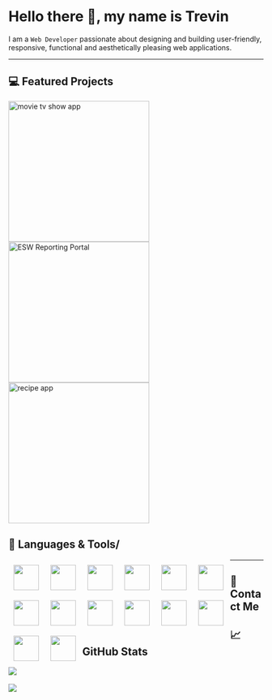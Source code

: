 # Hello there 👋, my name is Trevin

<p>I am a <code>Web Developer</code> passionate about designing and building user-friendly, responsive, functional and aesthetically pleasing web applications. </p>
<hr> 

## 💻 Featured Projects

<p align="left">
   <a href="https://github.com/trevinshu/movietvapp"><img width="278" src="https://denvercoder1-github-readme-stats.vercel.app/api/pin/?username=trevinshu&repo=movietvapp&title_color=70a5fd&icon_color=bf91f3&text_color=38bdae&bg_color=1a1b27&show_icons=false" alt="movie tv show app"/></a> 
   <a href="https://github.com/trevinshu/ESW-Reporting-Portal-Scrubbed"><img width="278" src="https://denvercoder1-github-readme-stats.vercel.app/api/pin/?username=trevinshu&repo=ESW-Reporting-Portal-Scrubbed&title_color=70a5fd&icon_color=bf91f3&text_color=38bdae&bg_color=1a1b27&show_icons=false" alt="ESW Reporting Portal" /></a> 
   <a href="https://github.com/trevinshu/recipeapp"><img width="278" src="https://denvercoder1-github-readme-stats.vercel.app/api/pin/?username=trevinshu&repo=recipeapp&title_color=70a5fd&icon_color=bf91f3&text_color=38bdae&bg_color=1a1b27&show_icons=false" alt="recipe app" /></a>
</p>


## 🧰 Languages & Tools/</h2>

<p align="left">
   <img align="left" width="50px" style="padding:10px;" src="https://cdn.jsdelivr.net/gh/devicons/devicon/icons/html5/html5-plain.svg" /> 
   <img align="left" width="50px" style="padding:10px;" src="https://cdn.jsdelivr.net/gh/devicons/devicon/icons/css3/css3-plain.svg" />  
   <img align="left" width="50px" style="padding:10px;" src="https://cdn.jsdelivr.net/gh/devicons/devicon/icons/javascript/javascript-plain.svg" /> 
   <img align="left" width="50px" style="padding:10px;" src="https://cdn.jsdelivr.net/gh/devicons/devicon/icons/sass/sass-original.svg" /> 
   <img align="left" width="50px" style="padding:10px;" src="https://cdn.jsdelivr.net/gh/devicons/devicon/icons/php/php-plain.svg" /> 
   <img align="left" width="50px" style="padding:10px;" src="https://cdn.jsdelivr.net/gh/devicons/devicon/icons/csharp/csharp-plain.svg" /> 
   <img align="left" width="50px" style="padding:10px;" src="https://cdn.jsdelivr.net/gh/devicons/devicon/icons/mysql/mysql-original-wordmark.svg" /> 
   <img align="left" width="50px" style="padding:10px;" src="https://cdn.jsdelivr.net/gh/devicons/devicon/icons/tailwindcss/tailwindcss-original-wordmark.svg" /> 
   <img align="left" width="50px" style="padding:10px;" src="https://cdn.jsdelivr.net/gh/devicons/devicon/icons/bootstrap/bootstrap-plain-wordmark.svg" /> 
   <img align="left" width="50px" style="padding:10px;" src="https://cdn.jsdelivr.net/gh/devicons/devicon/icons/npm/npm-original-wordmark.svg" /> 
   <img align="left" width="50px" style="padding:10px;" src="https://cdn.jsdelivr.net/gh/devicons/devicon/icons/git/git-original-wordmark.svg" /> 
   <img align="left" width="50px" style="padding:10px;" src="https://cdn.jsdelivr.net/gh/devicons/devicon/icons/github/github-original-wordmark.svg" /> 
   <img align="left" width="50px" style="padding:10px;" src="https://cdn.jsdelivr.net/gh/devicons/devicon/icons/vscode/vscode-original.svg" /> 
   <img align="left" width="50px" style="padding:10px;" src="https://cdn.jsdelivr.net/gh/devicons/devicon/icons/figma/figma-original.svg" /> 
</p>
<hr>

## 📲 Contact Me

## 📈 GitHub Stats

<p align="left"> 
   <a href="https://github.com/DenverCoder1/github-readme-streak-stats">
      <img src="https://streak-stats.demolab.com?user=trevinshu&theme=tokyonight" style="margin-right:1rem;"/>
   </a> 
 <br><br>
   <a href="https://github.com/anuraghazra/github-readme-stats"> 
      <img src="https://github-readme-stats.vercel.app/api/top-langs/?username=trevinshu&layout=compact&theme=tokyonight"/>
   </a>
</p>
